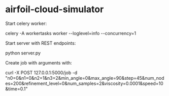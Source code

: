 # airfoil-cloud-simulator

Start celery worker:

celery -A workertasks worker --loglevel=info --concurrency=1

Start server with REST endpoints:

python server.py

Create job with arguments with:

curl -X POST 127.0.0.1:5000/job -d "n0=0&n1=0&n2=1&n3=2&min_angle=0&max_angle=90&step=45&num_nodes=200&refinement_level=0&num_samples=2&viscosity=0.0001&speed=10&time=0.1"